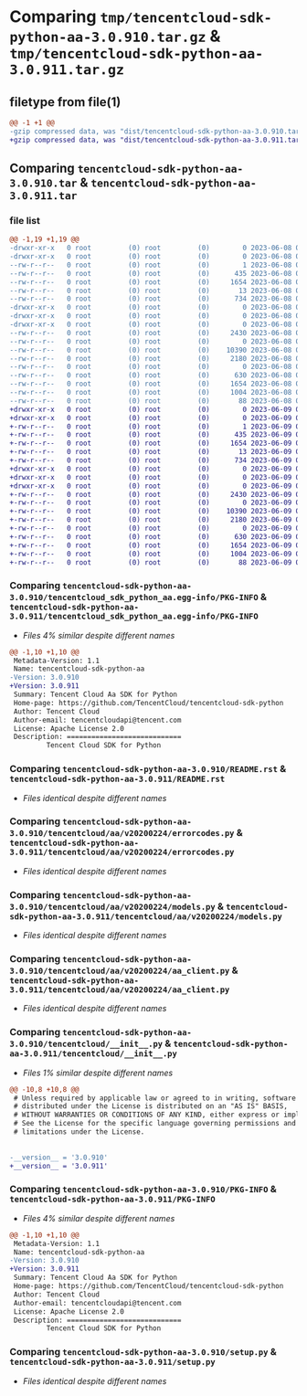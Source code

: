# Comparing `tmp/tencentcloud-sdk-python-aa-3.0.910.tar.gz` & `tmp/tencentcloud-sdk-python-aa-3.0.911.tar.gz`

## filetype from file(1)

```diff
@@ -1 +1 @@
-gzip compressed data, was "dist/tencentcloud-sdk-python-aa-3.0.910.tar", last modified: Thu Jun  8 09:00:27 2023, max compression
+gzip compressed data, was "dist/tencentcloud-sdk-python-aa-3.0.911.tar", last modified: Fri Jun  9 02:10:09 2023, max compression
```

## Comparing `tencentcloud-sdk-python-aa-3.0.910.tar` & `tencentcloud-sdk-python-aa-3.0.911.tar`

### file list

```diff
@@ -1,19 +1,19 @@
-drwxr-xr-x   0 root         (0) root         (0)        0 2023-06-08 09:00:27.000000 tencentcloud-sdk-python-aa-3.0.910/
-drwxr-xr-x   0 root         (0) root         (0)        0 2023-06-08 09:00:27.000000 tencentcloud-sdk-python-aa-3.0.910/tencentcloud_sdk_python_aa.egg-info/
--rw-r--r--   0 root         (0) root         (0)        1 2023-06-08 09:00:27.000000 tencentcloud-sdk-python-aa-3.0.910/tencentcloud_sdk_python_aa.egg-info/dependency_links.txt
--rw-r--r--   0 root         (0) root         (0)      435 2023-06-08 09:00:27.000000 tencentcloud-sdk-python-aa-3.0.910/tencentcloud_sdk_python_aa.egg-info/SOURCES.txt
--rw-r--r--   0 root         (0) root         (0)     1654 2023-06-08 09:00:27.000000 tencentcloud-sdk-python-aa-3.0.910/tencentcloud_sdk_python_aa.egg-info/PKG-INFO
--rw-r--r--   0 root         (0) root         (0)       13 2023-06-08 09:00:27.000000 tencentcloud-sdk-python-aa-3.0.910/tencentcloud_sdk_python_aa.egg-info/top_level.txt
--rw-r--r--   0 root         (0) root         (0)      734 2023-06-08 09:00:27.000000 tencentcloud-sdk-python-aa-3.0.910/README.rst
-drwxr-xr-x   0 root         (0) root         (0)        0 2023-06-08 09:00:27.000000 tencentcloud-sdk-python-aa-3.0.910/tencentcloud/
-drwxr-xr-x   0 root         (0) root         (0)        0 2023-06-08 09:00:27.000000 tencentcloud-sdk-python-aa-3.0.910/tencentcloud/aa/
-drwxr-xr-x   0 root         (0) root         (0)        0 2023-06-08 09:00:27.000000 tencentcloud-sdk-python-aa-3.0.910/tencentcloud/aa/v20200224/
--rw-r--r--   0 root         (0) root         (0)     2430 2023-06-08 09:00:27.000000 tencentcloud-sdk-python-aa-3.0.910/tencentcloud/aa/v20200224/errorcodes.py
--rw-r--r--   0 root         (0) root         (0)        0 2023-06-08 09:00:27.000000 tencentcloud-sdk-python-aa-3.0.910/tencentcloud/aa/v20200224/__init__.py
--rw-r--r--   0 root         (0) root         (0)    10390 2023-06-08 09:00:27.000000 tencentcloud-sdk-python-aa-3.0.910/tencentcloud/aa/v20200224/models.py
--rw-r--r--   0 root         (0) root         (0)     2180 2023-06-08 09:00:27.000000 tencentcloud-sdk-python-aa-3.0.910/tencentcloud/aa/v20200224/aa_client.py
--rw-r--r--   0 root         (0) root         (0)        0 2023-06-08 09:00:27.000000 tencentcloud-sdk-python-aa-3.0.910/tencentcloud/aa/__init__.py
--rw-r--r--   0 root         (0) root         (0)      630 2023-06-08 09:00:27.000000 tencentcloud-sdk-python-aa-3.0.910/tencentcloud/__init__.py
--rw-r--r--   0 root         (0) root         (0)     1654 2023-06-08 09:00:27.000000 tencentcloud-sdk-python-aa-3.0.910/PKG-INFO
--rw-r--r--   0 root         (0) root         (0)     1004 2023-06-08 09:00:27.000000 tencentcloud-sdk-python-aa-3.0.910/setup.py
--rw-r--r--   0 root         (0) root         (0)       88 2023-06-08 09:00:27.000000 tencentcloud-sdk-python-aa-3.0.910/setup.cfg
+drwxr-xr-x   0 root         (0) root         (0)        0 2023-06-09 02:10:09.000000 tencentcloud-sdk-python-aa-3.0.911/
+drwxr-xr-x   0 root         (0) root         (0)        0 2023-06-09 02:10:09.000000 tencentcloud-sdk-python-aa-3.0.911/tencentcloud_sdk_python_aa.egg-info/
+-rw-r--r--   0 root         (0) root         (0)        1 2023-06-09 02:10:08.000000 tencentcloud-sdk-python-aa-3.0.911/tencentcloud_sdk_python_aa.egg-info/dependency_links.txt
+-rw-r--r--   0 root         (0) root         (0)      435 2023-06-09 02:10:08.000000 tencentcloud-sdk-python-aa-3.0.911/tencentcloud_sdk_python_aa.egg-info/SOURCES.txt
+-rw-r--r--   0 root         (0) root         (0)     1654 2023-06-09 02:10:08.000000 tencentcloud-sdk-python-aa-3.0.911/tencentcloud_sdk_python_aa.egg-info/PKG-INFO
+-rw-r--r--   0 root         (0) root         (0)       13 2023-06-09 02:10:08.000000 tencentcloud-sdk-python-aa-3.0.911/tencentcloud_sdk_python_aa.egg-info/top_level.txt
+-rw-r--r--   0 root         (0) root         (0)      734 2023-06-09 02:10:08.000000 tencentcloud-sdk-python-aa-3.0.911/README.rst
+drwxr-xr-x   0 root         (0) root         (0)        0 2023-06-09 02:10:09.000000 tencentcloud-sdk-python-aa-3.0.911/tencentcloud/
+drwxr-xr-x   0 root         (0) root         (0)        0 2023-06-09 02:10:09.000000 tencentcloud-sdk-python-aa-3.0.911/tencentcloud/aa/
+drwxr-xr-x   0 root         (0) root         (0)        0 2023-06-09 02:10:09.000000 tencentcloud-sdk-python-aa-3.0.911/tencentcloud/aa/v20200224/
+-rw-r--r--   0 root         (0) root         (0)     2430 2023-06-09 02:10:08.000000 tencentcloud-sdk-python-aa-3.0.911/tencentcloud/aa/v20200224/errorcodes.py
+-rw-r--r--   0 root         (0) root         (0)        0 2023-06-09 02:10:08.000000 tencentcloud-sdk-python-aa-3.0.911/tencentcloud/aa/v20200224/__init__.py
+-rw-r--r--   0 root         (0) root         (0)    10390 2023-06-09 02:10:08.000000 tencentcloud-sdk-python-aa-3.0.911/tencentcloud/aa/v20200224/models.py
+-rw-r--r--   0 root         (0) root         (0)     2180 2023-06-09 02:10:08.000000 tencentcloud-sdk-python-aa-3.0.911/tencentcloud/aa/v20200224/aa_client.py
+-rw-r--r--   0 root         (0) root         (0)        0 2023-06-09 02:10:08.000000 tencentcloud-sdk-python-aa-3.0.911/tencentcloud/aa/__init__.py
+-rw-r--r--   0 root         (0) root         (0)      630 2023-06-09 02:10:08.000000 tencentcloud-sdk-python-aa-3.0.911/tencentcloud/__init__.py
+-rw-r--r--   0 root         (0) root         (0)     1654 2023-06-09 02:10:09.000000 tencentcloud-sdk-python-aa-3.0.911/PKG-INFO
+-rw-r--r--   0 root         (0) root         (0)     1004 2023-06-09 02:10:08.000000 tencentcloud-sdk-python-aa-3.0.911/setup.py
+-rw-r--r--   0 root         (0) root         (0)       88 2023-06-09 02:10:09.000000 tencentcloud-sdk-python-aa-3.0.911/setup.cfg
```

### Comparing `tencentcloud-sdk-python-aa-3.0.910/tencentcloud_sdk_python_aa.egg-info/PKG-INFO` & `tencentcloud-sdk-python-aa-3.0.911/tencentcloud_sdk_python_aa.egg-info/PKG-INFO`

 * *Files 4% similar despite different names*

```diff
@@ -1,10 +1,10 @@
 Metadata-Version: 1.1
 Name: tencentcloud-sdk-python-aa
-Version: 3.0.910
+Version: 3.0.911
 Summary: Tencent Cloud Aa SDK for Python
 Home-page: https://github.com/TencentCloud/tencentcloud-sdk-python
 Author: Tencent Cloud
 Author-email: tencentcloudapi@tencent.com
 License: Apache License 2.0
 Description: ============================
         Tencent Cloud SDK for Python
```

### Comparing `tencentcloud-sdk-python-aa-3.0.910/README.rst` & `tencentcloud-sdk-python-aa-3.0.911/README.rst`

 * *Files identical despite different names*

### Comparing `tencentcloud-sdk-python-aa-3.0.910/tencentcloud/aa/v20200224/errorcodes.py` & `tencentcloud-sdk-python-aa-3.0.911/tencentcloud/aa/v20200224/errorcodes.py`

 * *Files identical despite different names*

### Comparing `tencentcloud-sdk-python-aa-3.0.910/tencentcloud/aa/v20200224/models.py` & `tencentcloud-sdk-python-aa-3.0.911/tencentcloud/aa/v20200224/models.py`

 * *Files identical despite different names*

### Comparing `tencentcloud-sdk-python-aa-3.0.910/tencentcloud/aa/v20200224/aa_client.py` & `tencentcloud-sdk-python-aa-3.0.911/tencentcloud/aa/v20200224/aa_client.py`

 * *Files identical despite different names*

### Comparing `tencentcloud-sdk-python-aa-3.0.910/tencentcloud/__init__.py` & `tencentcloud-sdk-python-aa-3.0.911/tencentcloud/__init__.py`

 * *Files 1% similar despite different names*

```diff
@@ -10,8 +10,8 @@
 # Unless required by applicable law or agreed to in writing, software
 # distributed under the License is distributed on an "AS IS" BASIS,
 # WITHOUT WARRANTIES OR CONDITIONS OF ANY KIND, either express or implied.
 # See the License for the specific language governing permissions and
 # limitations under the License.
 
 
-__version__ = '3.0.910'
+__version__ = '3.0.911'
```

### Comparing `tencentcloud-sdk-python-aa-3.0.910/PKG-INFO` & `tencentcloud-sdk-python-aa-3.0.911/PKG-INFO`

 * *Files 4% similar despite different names*

```diff
@@ -1,10 +1,10 @@
 Metadata-Version: 1.1
 Name: tencentcloud-sdk-python-aa
-Version: 3.0.910
+Version: 3.0.911
 Summary: Tencent Cloud Aa SDK for Python
 Home-page: https://github.com/TencentCloud/tencentcloud-sdk-python
 Author: Tencent Cloud
 Author-email: tencentcloudapi@tencent.com
 License: Apache License 2.0
 Description: ============================
         Tencent Cloud SDK for Python
```

### Comparing `tencentcloud-sdk-python-aa-3.0.910/setup.py` & `tencentcloud-sdk-python-aa-3.0.911/setup.py`

 * *Files identical despite different names*

